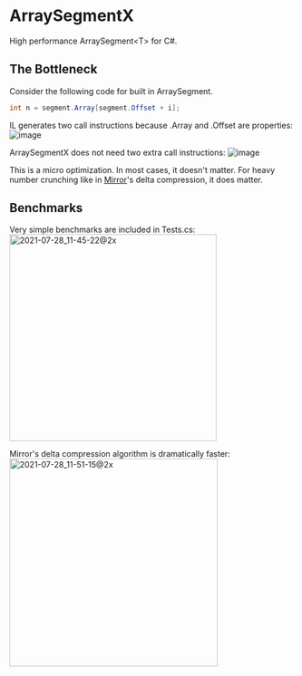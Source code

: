 # ArraySegmentX
High performance ArraySegment&lt;T> for C#.

## The Bottleneck

Consider the following code for built in ArraySegment<T>.
```csharp
int n = segment.Array[segment.Offset + i];
```

IL generates two call instructions because .Array and .Offset are properties:
![image](https://user-images.githubusercontent.com/16416509/127259946-fd44c0ac-34a0-4a73-ac6a-641ec9d92f8b.png)
  
ArraySegmentX<T> does not need two extra call instructions:
![image](https://user-images.githubusercontent.com/16416509/127260063-c5567416-80f5-4c40-b50a-dd1b00b88fcb.png)

This is a micro optimization.
In most cases, it doesn't matter.
For heavy number crunching like in [Mirror](https://github.com/vis2k/Mirror/)'s delta compression, it does matter.
  
## Benchmarks
Very simple benchmarks are included in Tests.cs:
<img width="365" alt="2021-07-28_11-45-22@2x" src="https://user-images.githubusercontent.com/16416509/127260325-6025f444-9b80-4b18-97df-b2f8be6cfd24.png">

Mirror's delta compression algorithm is dramatically faster:
<img width="367" alt="2021-07-28_11-51-15@2x" src="https://user-images.githubusercontent.com/16416509/127260747-fff70deb-64fe-46af-8fd0-9f5ceaf2dc5b.png">
